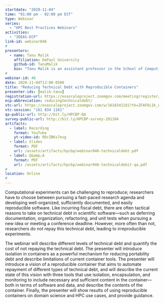 ```yaml
---
startdate: "2020-11-04"
time: "01:00 pm - 02:00 pm EST"
type: Webinar
series:
  - "HPC Best Practices Webinars"
activities:
  - "IDEAS-ECP"
link-id: webinar046
#
presenters:
  - name: Tanu Malik
    affiliation: DePaul University
    github-id: TanuMalik
    bio: "Tanu Malik is an assistant professor in the School of Computing, DePaul University. At DePaul, she directs the Data Systems and Optimization Lab. Her research interests span topics in data provenance, database systems, distributed systems, and cyber-infrastructure for scientific data management. Her group is currently developing methods and systems for improving conduct of reproducible science in computational and data science disciplines. Tanu received the 2019 NSF CAREER award for her work on computational reproducibility. She is also a 2019 Better Scientific Software Fellow. Tanu has actively collaborated with scientists across several institutions. Her research is funded by the National Science Foundation, the Department of Energy, the Sloan Foundation, and the Bloomberg Foundation. Tanu received her PhD in Computer Science from the Johns Hopkins University and she previously worked as a Research Associate Scientist at The University of Chicago."
#
webinar-id: 46
date: 2020-11-04T13:00-0500
title: "Reducing Technical Debt with Reproducible Containers"
presenter-ids: [malik-tanu]
registration-url: https://exascaleproject.zoomgov.com/meeting/register/vJIsf-qsrzoiG_wS4H6BK9I1bFC0l4NzWO0
ecp-abbreviation: reducingtechnicaldebt/
vtc-url: https://exascaleproject.zoomgov.com/w/1618341181?tk=ZFAFOi1k_AtGIDIt7R6DvQfyfv5IKxYQYmadoVAxPBk.DQIAAAAAYHXtPRZrbk1TRnZMRVQzV0ZoM2JjMDN0ZzdBAAAAAAAAAAAAAAAAAAAAAAAAAAAA
vtc-session: "161 834 1181"
qa-public-url: http://bit.ly/HPCBP-QA
survey-public-url: http://bit.ly/HPCBP-survey-201104
artifacts:
  - label: Recording
    format: YouTube
    yt-video-id: RDrZBKs7esg
  - label: Slides
    format: PDF
    url: /assets/artifacts/hpcbp/webinar046-technicaldebt.pdf
  - label: Q&amp;A
    format: PDF
    url: /assets/artifacts/hpcbp/webinar046-technicaldebit-qa.pdf
#
location: Online
#
---
```

Computational experiments can be challenging to reproduce; researchers have to choose between pursuing a fast-paced research agenda and developing well-organized, sufficiently documented, and easily reproducible software. Like incurring fiscal debt, there are often tactical reasons to take on technical debt in scientific software—such as deferring documentation, organization, refactoring, and unit tests when pursuing a new idea or meeting a conference deadline. However, more often than not, researchers do not repay this technical debt, leading to irreproducible experiments.

The webinar will describe different levels of technical debt and quantify the cost of not repaying the technical debt. The presenter will introduce isolation in containers as a powerful mechanism for reducing portability debt and describe limitations of current container tools. The presenter will introduce a vision of a reproducible container that aims to automate repayment of different types of technical debt, and will describe the current state of this vision with three tools that use isolation, encapsulation, and monitoring to include necessary and sufficient content in the container—both in terms of software and data, and describe the contents of the container. Finally, the presenter will show results of using reproducible containers on domain science and HPC use cases, and provide guidance.
